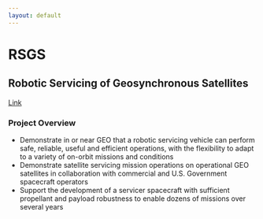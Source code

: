 ```yaml
---
layout: default
---
```


# RSGS
## Robotic Servicing of Geosynchronous Satellites
[Link](https://www.darpa.mil/program/robotic-servicing-of-geosynchronous-satellites)

 ### Project Overview

 - Demonstrate in or near GEO that a robotic servicing vehicle can perform safe, reliable, useful and efficient operations, with the flexibility to adapt to a variety of on-orbit missions and conditions
 - Demonstrate satellite servicing mission operations on operational GEO satellites in collaboration with commercial and U.S. Government spacecraft operators
 - Support the development of a servicer spacecraft with sufficient propellant and payload robustness to enable dozens of missions over several years
